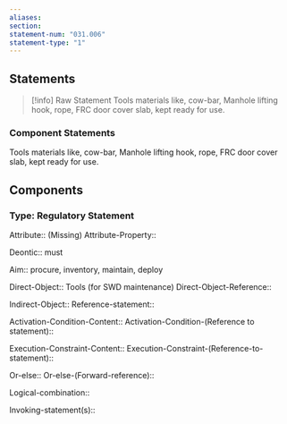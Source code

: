 ```yaml
---
aliases: 
section: 
statement-num: "031.006"
statement-type: "1"
---
```

## Statements 
> [!info] Raw Statement
> Tools materials like, cow-bar, Manhole lifting hook, rope, FRC door cover slab, kept ready for use. 
> 

### Component Statements
Tools materials like, cow-bar, Manhole lifting hook, rope, FRC door cover slab, kept ready for use. 
## Components
### Type: Regulatory Statement
Attribute:: (Missing)
Attribute-Property::

Deontic:: must

Aim:: procure, inventory, maintain, deploy

Direct-Object:: Tools (for SWD maintenance)
Direct-Object-Reference:: 

Indirect-Object::
	Reference-statement::

Activation-Condition-Content::
	Activation-Condition-(Reference to statement)::

Execution-Constraint-Content::
	Execution-Constraint-(Reference-to-statement)::

Or-else::
	Or-else-(Forward-reference)::

Logical-combination::

Invoking-statement(s)::